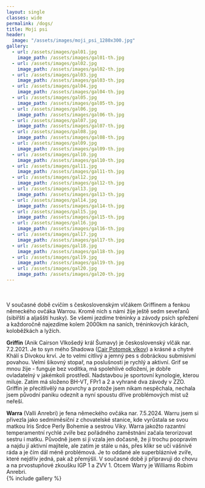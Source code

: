 ```yaml
---
layout: single
classes: wide
permalink: /dogs/
title: Moji psi
header:
  image: "/assets/images/moji_psi_1280x300.jpg"
gallery:
  - url: /assets/images/gal01.jpg
    image_path: /assets/images/gal01-th.jpg
  - url: /assets/images/gal02.jpg
    image_path: /assets/images/gal02-th.jpg
  - url: /assets/images/gal03.jpg
    image_path: /assets/images/gal03-th.jpg
  - url: /assets/images/gal04.jpg
    image_path: /assets/images/gal04-th.jpg
  - url: /assets/images/gal05.jpg
    image_path: /assets/images/gal05-th.jpg
  - url: /assets/images/gal06.jpg
    image_path: /assets/images/gal06-th.jpg
  - url: /assets/images/gal07.jpg
    image_path: /assets/images/gal07-th.jpg
  - url: /assets/images/gal08.jpg
    image_path: /assets/images/gal08-th.jpg
  - url: /assets/images/gal09.jpg
    image_path: /assets/images/gal09-th.jpg
  - url: /assets/images/gal10.jpg
    image_path: /assets/images/gal10-th.jpg
  - url: /assets/images/gal11.jpg
    image_path: /assets/images/gal11-th.jpg
  - url: /assets/images/gal12.jpg
    image_path: /assets/images/gal12-th.jpg
  - url: /assets/images/gal13.jpg
    image_path: /assets/images/gal13-th.jpg
  - url: /assets/images/gal14.jpg
    image_path: /assets/images/gal14-th.jpg
  - url: /assets/images/gal15.jpg
    image_path: /assets/images/gal15-th.jpg
  - url: /assets/images/gal16.jpg
    image_path: /assets/images/gal16-th.jpg
  - url: /assets/images/gal17.jpg
    image_path: /assets/images/gal17-th.jpg
  - url: /assets/images/gal18.jpg
    image_path: /assets/images/gal18-th.jpg
  - url: /assets/images/gal19.jpg
    image_path: /assets/images/gal19-th.jpg
  - url: /assets/images/gal20.jpg
    image_path: /assets/images/gal20-th.jpg
---
```

<br><br>
V současné době cvičím s československým vlčákem Griffinem a fenkou německého ovčáka Warrou. Kromě nich s námi žije ještě sedm seveřanů (sibiřští a aljašští husky). Se všemi jezdíme tréninky a závody psích spřežení a každoročně najezdíme kolem 2000km na saních, tréninkových kárách, koloběžkách a lyžích.

**Griffin** (Anik Cairson Vlkošedý král Šumavy) je československý vlčák nar. 7.2.2021.  Je to syn mého Shadowa ([Cair Potomok vlkov](https://cair.websnadno.cz/VYCVIK-CESKOSLOVENSKYCH-VLCAKU.html)) a krásné a chytré Khálí s Divokou krví. Je to velmi citlivý a jemný pes s dobráckou submisivní povahou. Velmi šikovný stopař, na poslušnosti je rychlý a aktivní. Grif se mnou žije - funguje bez vodítka, má spolehlivé odložení, je dobře ovladatelný v jakémkoli prostředí. Nadstavbou je sportovní kynologie, kterou miluje. Zatím má složeno BH-VT, FPr1 a 2 a vyhrané dva závody v ZZO. Griffin je přecitlivělý na povrchy a protože jsem nikam nespěchala, nechala jsem původní paniku odeznít a nyní spoustu dříve problémových míst už neřeší.

**Warra** (Valli Anrebri) je fena německého ovčáka nar. 7.5.2024. Warru jsem si přivezla jako sedmiměsíční z chovatelské stanice, kde vyrůstala se svou matkou Iris Srdce Perly Bohemie a sestrou Viky. Warra jakožto razantní temperamentní rychlé zvíře bez pořádného zaměstnání začala terorizovat sestru i matku. Původně jsem si ji vzala jen dočasně, že ji trochu poopravím a najdu jí aktivní majitele, ale zatím je stále u nás, přes klikr se učí vášnivě ráda a je čím dál méně problémová. Je to oddané ale superbláznivé zvíře, které nejdřív jedná, pak až přemýšlí. V současné době ji připravuji do chovu a na prvostupňové zkoušku IGP 1 a ZVV 1. Otcem Warry je Williams Robim Anrebri.
<br>
{% include gallery %}
